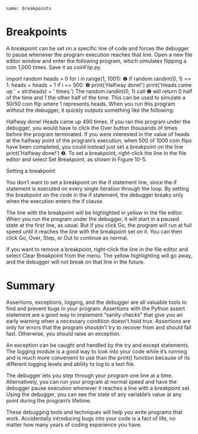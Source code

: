 ```ngMeta
name: breakpoints
```
# Breakpoints
A breakpoint can be set on a specific line of code and forces the debugger to pause whenever the program execution reaches that line. Open a new file editor window and enter the following program, which simulates flipping a coin 1,000 times. Save it as coinFlip.py.


   import random
   heads = 0
   for i in range(1, 1001):
❶     if random.randint(0, 1) == 1:
           heads = heads + 1
       if i == 500:
❷         print('Halfway done!')
   print('Heads came up ' + str(heads) + ' times.')
The random.randint(0, 1) call ❶ will return 0 half of the time and 1 the other half of the time. This can be used to simulate a 50/50 coin flip where 1 represents heads. When you run this program without the debugger, it quickly outputs something like the following:


Halfway done!
Heads came up 490 times.
If you ran this program under the debugger, you would have to click the Over button thousands of times before the program terminated. If you were interested in the value of heads at the halfway point of the program’s execution, when 500 of 1000 coin flips have been completed, you could instead just set a breakpoint on the line print('Halfway done!') ❷. To set a breakpoint, right-click the line in the file editor and select Set Breakpoint, as shown in Figure 10-5.

<!-- ![Anoop](assets/000001.jpg)
 -->
 Setting a breakpoint

You don’t want to set a breakpoint on the if statement line, since the if statement is executed on every single iteration through the loop. By setting the breakpoint on the code in the if statement, the debugger breaks only when the execution enters the if clause.

The line with the breakpoint will be highlighted in yellow in the file editor. When you run the program under the debugger, it will start in a paused state at the first line, as usual. But if you click Go, the program will run at full speed until it reaches the line with the breakpoint set on it. You can then click Go, Over, Step, or Out to continue as normal.

If you want to remove a breakpoint, right-click the line in the file editor and select Clear Breakpoint from the menu. The yellow highlighting will go away, and the debugger will not break on that line in the future.

# Summary
Assertions, exceptions, logging, and the debugger are all valuable tools to find and prevent bugs in your program. Assertions with the Python assert statement are a good way to implement “sanity checks” that give you an early warning when a necessary condition doesn’t hold true. Assertions are only for errors that the program shouldn’t try to recover from and should fail fast. Otherwise, you should raise an exception.

An exception can be caught and handled by the try and except statements. The logging module is a good way to look into your code while it’s running and is much more convenient to use than the print() function because of its different logging levels and ability to log to a text file.

The debugger lets you step through your program one line at a time. Alternatively, you can run your program at normal speed and have the debugger pause execution whenever it reaches a line with a breakpoint set. Using the debugger, you can see the state of any variable’s value at any point during the program’s lifetime.

These debugging tools and techniques will help you write programs that work. Accidentally introducing bugs into your code is a fact of life, no matter how many years of coding experience you have.


